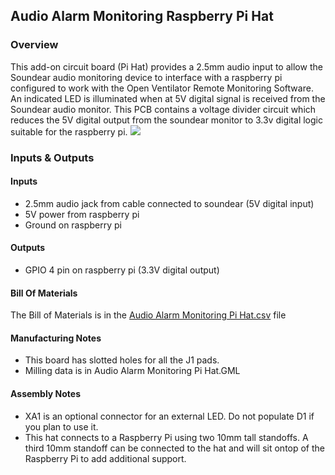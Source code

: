 ## Audio Alarm Monitoring Raspberry Pi Hat
### Overview
This add-on circuit board (Pi Hat) provides a 2.5mm audio input to allow the Soundear audio monitoring device to interface with a raspberry pi configured to work with the Open Ventilator Remote Monitoring Software. An indicated LED is illuminated when at 5V digital signal is received from the Soundear audio monitor. This PCB contains a voltage divider circuit which reduces the 5V digital output from the soundear monitor to 3.3v digital logic suitable for the raspberry pi.
![](https://docs.google.com/drawings/d/e/2PACX-1vSqtXpAg8cTxO62BlzSZp-YU2qj7c7WRKmolW69Ne3nnTKPIehSarcs4z8h3bnfYR2UP_W_7z12q-0D/pub?w=480&h=360)
### Inputs & Outputs
#### Inputs
* 2.5mm audio jack from cable connected to soundear (5V digital input)
* 5V power from raspberry pi
* Ground on raspberry pi

#### Outputs
* GPIO 4 pin on raspberry pi (3.3V digital output)

#### Bill Of Materials
The Bill of Materials is in the [Audio Alarm Monitoring Pi Hat.csv](https://github.com/Open-Ventilator-Remote-Monitoring/Audio-Alarm-Monitoring-Pi-Hat/blob/master/Audio%20Alarm%20Monitoring%20Pi%20Hat.csv) file

#### Manufacturing Notes
* This board has slotted holes for all the J1 pads. 
* Milling data is in Audio Alarm Monitoring Pi Hat.GML

#### Assembly Notes
* XA1 is an optional connector for an external LED. Do not populate D1 if you plan to use it.
* This hat connects to a Raspberry Pi using two 10mm tall standoffs. A third 10mm standoff can be connected to the hat and will sit ontop of the Raspberry Pi to add additional support.
